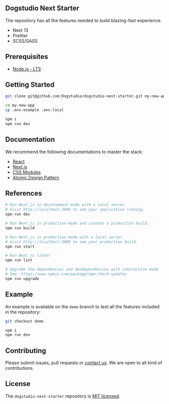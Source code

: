 ## Dogstudio Next Starter

The repository has all the features needed to build blazing-fast experience.

- Next 13
- Prettier
- SCSS/SASS

## Prerequisites

- [Node.js - LTS](https://nodejs.org/en/download/)

## Getting Started

```bash
git clone git@github.com:Dogstudio/dogstudio-next-starter.git my-new-app
```

```bash
cd my-new-app
cp .env.example .env.local
```

```bash
npm i
npm run dev
```

## Documentation

We recommend the following documentations to master the stack:

- [React](https://reactjs.org/docs/getting-started.html)
- [Next.js](https://nextjs.org/docs/getting-started)
- [CSS Modules](https://github.com/css-modules/css-modules)
- [Atomic Design Pattern](https://atomicdesign.bradfrost.com/table-of-contents/)

## References

```bash
# Run Next.js in development-mode with a local server.
# Visit http://localhost:3000 to see your application running.
npm run dev

# Run Next.js in production-mode and creates a production build.
npm run build

# Run Next.js in production-mode with a local server.
# Visit http://localhost:3000 to see your production build.
npm run start

# Run Next.js linter
npm run lint

# Upgrade the dependencies and devDependencies with interactive mode
# See: https://www.npmjs.com/package/npm-check-updates
npm run upgrade
```

## Example

An example is available on the `demo` branch to test all the features included in the repository:  

```bash
git checkout demo
```

```bash
npm i
npm run dev
```

## Contributing

Please submit issues, pull requests or [contact us](devops+next-starter@dogstudio.be). We are open to all kind of contributions.

## License

The `dogstudio-next-starter` repository is [MIT licensed](/LICENSE.md).
